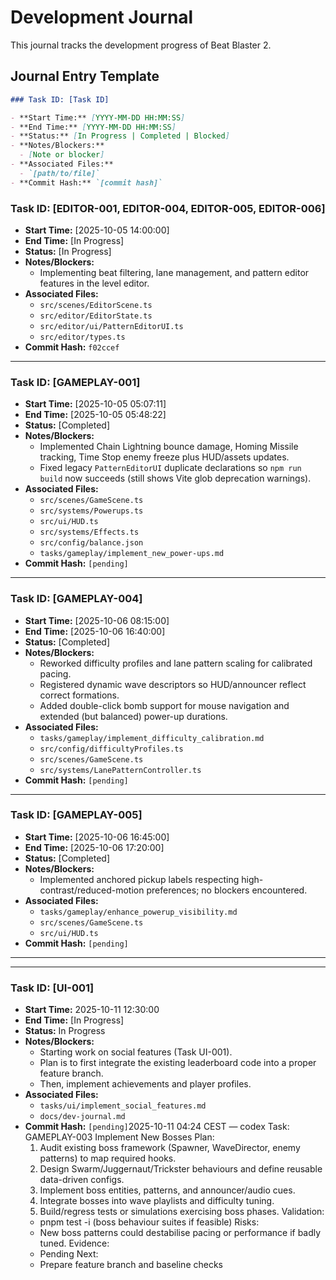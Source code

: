 # Development Journal

This journal tracks the development progress of Beat Blaster 2.

## Journal Entry Template

```markdown
### Task ID: [Task ID]

- **Start Time:** [YYYY-MM-DD HH:MM:SS]
- **End Time:** [YYYY-MM-DD HH:MM:SS]
- **Status:** [In Progress | Completed | Blocked]
- **Notes/Blockers:** 
  - [Note or blocker]
- **Associated Files:**
  - `[path/to/file]`
- **Commit Hash:** `[commit hash]`
```

### Task ID: [EDITOR-001, EDITOR-004, EDITOR-005, EDITOR-006]

- **Start Time:** [2025-10-05 14:00:00]
- **End Time:** [In Progress]
- **Status:** [In Progress]
- **Notes/Blockers:** 
  - Implementing beat filtering, lane management, and pattern editor features in the level editor.
- **Associated Files:**
  - `src/scenes/EditorScene.ts`
  - `src/editor/EditorState.ts`
  - `src/editor/ui/PatternEditorUI.ts`
  - `src/editor/types.ts`
- **Commit Hash:** `f02ccef`

---

### Task ID: [GAMEPLAY-001]

- **Start Time:** [2025-10-05 05:07:11]
- **End Time:** [2025-10-05 05:48:22]
- **Status:** [Completed]
- **Notes/Blockers:** 
  - Implemented Chain Lightning bounce damage, Homing Missile tracking, Time Stop enemy freeze plus HUD/assets updates.
  - Fixed legacy `PatternEditorUI` duplicate declarations so `npm run build` now succeeds (still shows Vite glob deprecation warnings).
- **Associated Files:**
  - `src/scenes/GameScene.ts`
  - `src/systems/Powerups.ts`
  - `src/ui/HUD.ts`
  - `src/systems/Effects.ts`
  - `src/config/balance.json`
  - `tasks/gameplay/implement_new_power-ups.md`
- **Commit Hash:** `[pending]`

---

### Task ID: [GAMEPLAY-004]

- **Start Time:** [2025-10-06 08:15:00]
- **End Time:** [2025-10-06 16:40:00]
- **Status:** [Completed]
- **Notes/Blockers:** 
  - Reworked difficulty profiles and lane pattern scaling for calibrated pacing.
  - Registered dynamic wave descriptors so HUD/announcer reflect correct formations.
  - Added double-click bomb support for mouse navigation and extended (but balanced) power-up durations.
- **Associated Files:**
  - `tasks/gameplay/implement_difficulty_calibration.md`
  - `src/config/difficultyProfiles.ts`
  - `src/scenes/GameScene.ts`
  - `src/systems/LanePatternController.ts`
- **Commit Hash:** `[pending]`

---

### Task ID: [GAMEPLAY-005]

- **Start Time:** [2025-10-06 16:45:00]
- **End Time:** [2025-10-06 17:20:00]
- **Status:** [Completed]
- **Notes/Blockers:** 
  - Implemented anchored pickup labels respecting high-contrast/reduced-motion preferences; no blockers encountered.
- **Associated Files:**
  - `tasks/gameplay/enhance_powerup_visibility.md`
  - `src/scenes/GameScene.ts`
  - `src/ui/HUD.ts`
- **Commit Hash:** `[pending]`

---

---

### Task ID: [UI-001]

- **Start Time:** 2025-10-11 12:30:00
- **End Time:** [In Progress]
- **Status:** In Progress
- **Notes/Blockers:** 
  - Starting work on social features (Task UI-001).
  - Plan is to first integrate the existing leaderboard code into a proper feature branch.
  - Then, implement achievements and player profiles.
- **Associated Files:**
  - `tasks/ui/implement_social_features.md`
  - `docs/dev-journal.md`
- **Commit Hash:** `[pending]`2025-10-11 04:24 CEST — codex
  Task: GAMEPLAY-003 Implement New Bosses
  Plan:
    1) Audit existing boss framework (Spawner, WaveDirector, enemy patterns) to map required hooks.
    2) Design Swarm/Juggernaut/Trickster behaviours and define reusable data-driven configs.
    3) Implement boss entities, patterns, and announcer/audio cues.
    4) Integrate bosses into wave playlists and difficulty tuning.
    5) Build/regress tests or simulations exercising boss phases.
  Validation:
    - pnpm test -i (boss behaviour suites if feasible)
  Risks:
    - New boss patterns could destabilise pacing or performance if badly tuned.
  Evidence:
    - Pending
  Next:
    - Prepare feature branch and baseline checks

